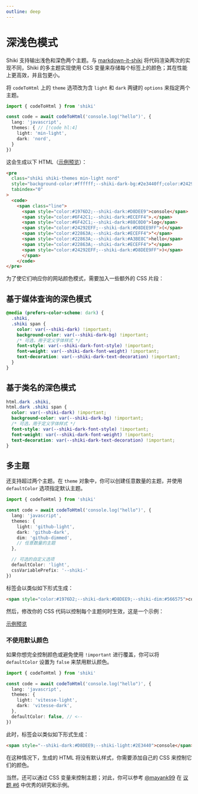 ```yaml
---
outline: deep
---
```


# 深浅色模式

Shiki 支持输出浅色和深色两个主题。与 [markdown-it-shiki](https://github.com/antfu/markdown-it-shiki#dark-mode) 将代码渲染两次的实现不同，Shiki 的多主题实现使用 CSS 变量来存储每个标签上的颜色；其在性能上更高效，并且包更小。

将 `codeToHtml` 上的 `theme` 选项改为含 `light` 和 `dark` 两键的 `options` 来指定两个主题。

```ts twoslash
import { codeToHtml } from 'shiki'

const code = await codeToHtml('console.log("hello")', {
  lang: 'javascript',
  themes: { // [!code hl:4]
    light: 'min-light',
    dark: 'nord',
  }
})
```

这会生成以下 HTML（[示例预览](https://htmlpreview.github.io/?https://raw.githubusercontent.com/shikijs/shiki/main/packages/shiki/test/out/dual-themes.html)）：

```html
<pre
  class="shiki shiki-themes min-light nord"
  style="background-color:#ffffff;--shiki-dark-bg:#2e3440ff;color:#24292eff;--shiki-dark:#d8dee9ff"
  tabindex="0"
>
  <code>
    <span class="line">
      <span style="color:#1976D2;--shiki-dark:#D8DEE9">console</span>
      <span style="color:#6F42C1;--shiki-dark:#ECEFF4">.</span>
      <span style="color:#6F42C1;--shiki-dark:#88C0D0">log</span>
      <span style="color:#24292EFF;--shiki-dark:#D8DEE9FF">(</span>
      <span style="color:#22863A;--shiki-dark:#ECEFF4">"</span>
      <span style="color:#22863A;--shiki-dark:#A3BE8C">hello</span>
      <span style="color:#22863A;--shiki-dark:#ECEFF4">"</span>
      <span style="color:#24292EFF;--shiki-dark:#D8DEE9FF">)</span>
      </span>
    </code>
</pre>
```

为了使它们响应你的网站颜色模式，需要加入一些额外的 CSS 片段：

## 基于媒体查询的深色模式

```css
@media (prefers-color-scheme: dark) {
  .shiki,
  .shiki span {
    color: var(--shiki-dark) !important;
    background-color: var(--shiki-dark-bg) !important;
    /* 可选，用于定义字体样式 */
    font-style: var(--shiki-dark-font-style) !important;
    font-weight: var(--shiki-dark-font-weight) !important;
    text-decoration: var(--shiki-dark-text-decoration) !important;
  }
}
```

## 基于类名的深色模式

```css
html.dark .shiki,
html.dark .shiki span {
  color: var(--shiki-dark) !important;
  background-color: var(--shiki-dark-bg) !important;
  /* 可选，用于定义字体样式 */
  font-style: var(--shiki-dark-font-style) !important;
  font-weight: var(--shiki-dark-font-weight) !important;
  text-decoration: var(--shiki-dark-text-decoration) !important;
}
```

## 多主题

还支持超过两个主题。在 `theme` 对象中，你可以创建任意数量的主题，并使用 `defaultColor` 选项指定默认主题。

```ts twoslash
import { codeToHtml } from 'shiki'

const code = await codeToHtml('console.log("hello")', {
  lang: 'javascript',
  themes: {
    light: 'github-light',
    dark: 'github-dark',
    dim: 'github-dimmed',
    // 任意数量的主题
  },

  // 可选的自定义选项
  defaultColor: 'light',
  cssVariablePrefix: '--shiki-'
})
```

标签会以类似如下形式生成：

```html
<span style="color:#1976D2;--shiki-dark:#D8DEE9;--shiki-dim:#566575">console</span>
```

然后，修改你的 CSS 代码以控制每个主题何时生效，这是一个示例：

[示例预览](https://htmlpreview.github.io/?https://raw.githubusercontent.com/shikijs/shiki/main/packages/shiki/test/out/multiple-themes.html)

### 不使用默认颜色

如果你想完全控制颜色或避免使用 `!important` 进行覆盖，你可以将 `defaultColor` 设置为 `false` 来禁用默认颜色。

```ts twoslash
import { codeToHtml } from 'shiki'

const code = await codeToHtml('console.log("hello")', {
  lang: 'javascript',
  themes: {
    light: 'vitesse-light',
    dark: 'vitesse-dark',
  },
  defaultColor: false, // <--
})
```

此时，标签会以类似如下形式生成：

```html
<span style="--shiki-dark:#D8DEE9;--shiki-light:#2E3440">console</span>
```

在这种情况下，生成的 HTML 将没有默认样式，你需要添加自己的 CSS 来控制它们的颜色。

当然，还可以通过 CSS 变量来控制主题；对此，你可以参考 [@mayank99](https://github.com/mayank99) 在 [议题 #6](https://github.com/antfu/shikiji/issues/6) 中优秀的研究和示例。
